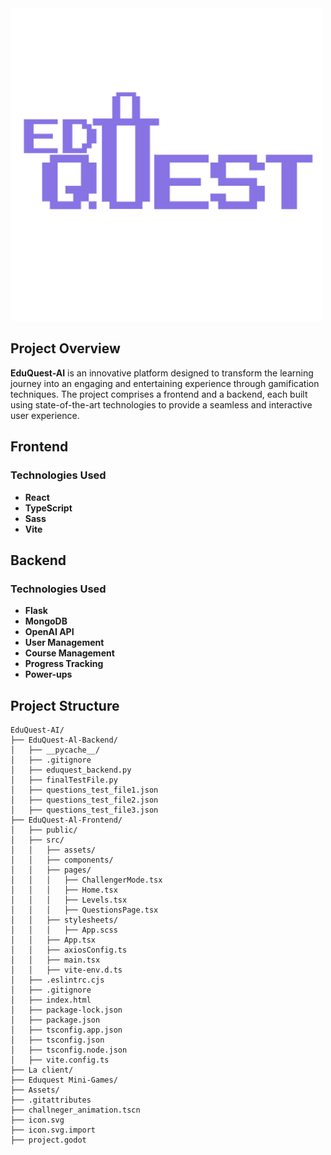 <img src="resources\EduGuest.png">

## Project Overview

**EduQuest-AI** is an innovative platform designed to transform the learning journey into an engaging and entertaining experience through gamification techniques. The project comprises a frontend and a backend, each built using state-of-the-art technologies to provide a seamless and interactive user experience.



## Frontend

### Technologies Used
- **React**
- **TypeScript**
- **Sass**
- **Vite**
  
## Backend

### Technologies Used
- **Flask**
- **MongoDB**
- **OpenAI API**
- **User Management**
- **Course Management**
- **Progress Tracking**
- **Power-ups**


## Project Structure

```
EduQuest-AI/
├── EduQuest-Al-Backend/
│   ├── __pycache__/
│   ├── .gitignore
│   ├── eduquest_backend.py
│   ├── finalTestFile.py
│   ├── questions_test_file1.json
│   ├── questions_test_file2.json
│   ├── questions_test_file3.json
├── EduQuest-Al-Frontend/
│   ├── public/
│   ├── src/
│   │   ├── assets/
│   │   ├── components/
│   │   ├── pages/
│   │   │   ├── ChallengerMode.tsx
│   │   │   ├── Home.tsx
│   │   │   ├── Levels.tsx
│   │   │   ├── QuestionsPage.tsx
│   │   ├── stylesheets/
│   │   │   ├── App.scss
│   │   ├── App.tsx
│   │   ├── axiosConfig.ts
│   │   ├── main.tsx
│   │   ├── vite-env.d.ts
│   ├── .eslintrc.cjs
│   ├── .gitignore
│   ├── index.html
│   ├── package-lock.json
│   ├── package.json
│   ├── tsconfig.app.json
│   ├── tsconfig.json
│   ├── tsconfig.node.json
│   ├── vite.config.ts
├── La client/
├── Eduquest Mini-Games/
├── Assets/
├── .gitattributes
├── challneger_animation.tscn
├── icon.svg
├── icon.svg.import
├── project.godot
```
